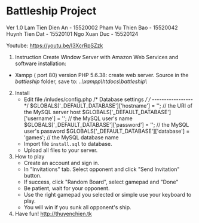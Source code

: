 # Battleship Project
Ver 1.0
Lam Tien Dien An 	- 15520002
Pham Vu Thien Bao 	- 15520042
Huynh Tien Dat 	- 15520101
Ngo Xuan Duc 		- 15520124

Youtube: https://youtu.be/I3XcrRpSZzk
1. Instruction
Create Window Server with Amazon Web Services and software installation:
-	Xampp ( port 80) version PHP 5.6.38: create web server. 
 		Source in the *battleship* folder, save to: *..\xampp\htdocs\battleship\\* 

2. Install
	- Edit file  /inludes/config.php 
	/* Database settings */
	/* ----------------- */
	$GLOBALS['_DEFAULT_DATABASE']['hostname'] = ''; // the URI of the MySQL server host
	$GLOBALS['_DEFAULT_DATABASE']['username'] = ''; // the MySQL user's name
	$GLOBALS['_DEFAULT_DATABASE']['password'] = ''; // the MySQL user's password
	$GLOBALS['_DEFAULT_DATABASE']['database'] = 'games'; // the MySQL database name
	- Import file `install.sql` to database.
	- Upload all files to your server.
3. How to play
	- Create an account and sign in.
	- In "Invitations" tab. Select opponent and click "Send Invitation" button.
	- If success, click "Random Board", select gamepad and "Done"
	- Be patient, wait for your opponent.
	- Use the right gamepad you selected or simple use your keyboard to play.
	- You will win if you sunk all opponent's ship.
4. Have fun!
http://thuyenchien.tk
